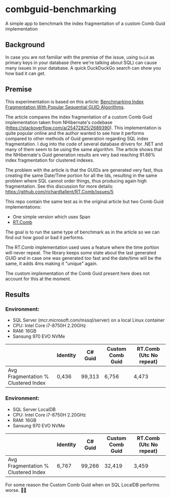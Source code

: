 # combguid-benchmarking
A simple app to benchmark the index fragmentation of a custom Comb Guid implementation

## Background

In case you are not familiar with the premise of the issue, using `Guid` as primary keys in your database (here we're talking about SQL) can cause many issues in your database. A quick DuckDuckGo search can show you how bad it can get.

## Premise

This experimentation is based on this article: [Benchmarking Index Fragmentation With Popular Sequential GUID Algorithms](http://microsoftprogrammers.jebarson.com/benchmarking-index-fragmentation-with-popular-sequential-guid-algorithms/).

The article compares the index fragmentation of a custom Comb Guid implementation taken from NHibernate's codebase (https://stackoverflow.com/a/25472825/2689390). This implementation is quite popular online and the author wanted to see how it performs compared to other methods of Guid generation regarding SQL index fragmentation. I dug into the code of several database drivers for .NET and many of them seem to be using the same algorithm. The article shows that the NHibernate's Guid generation results are very bad reaching 91.66% index fragmentation for clustered indexes.

The problem with the article is that the GUIDs are generated very fast, thus creating the same Date/Time portion for all the Ids, resulting in the same problem where SQL cannot order things, thus producing again high fragmentation. See this discussion for more details: https://github.com/richardtallent/RT.Comb/issues/5

This repo contain the same test as in the original article but two Comb Guid implementations:

- One simple version which uses Span<T>
- [RT.Comb](https://github.com/richardtallent/RT.Comb)  
  
The goal is to run the same type of benchmark as in the article so we can find out how good or bad it performs.

The RT.Comb implementation used uses a feature where the time portion will never repeat. The library keeps some state about the last generated GUID and in case one was generated too fast and the date/time will be the same, it adds 4ms making it "unique" again.

The custom implementation of the Comb Guid present here does not account for this at the moment.

## Results

### Environment:

- SQL Server (mcr.microsoft.com/mssql/server) on a local Linux container
- CPU: Intel Core i7-8750H 2.20GHz
- RAM: 16GB
- Sansung 970 EVO NVMe

|                                     | Identity | C# Guid | Custom Comb Guid | RT.Comb (Utc No repeat) |
|-------------------------------------|---------|-------------------------------|----------------------|------------------|
|Avg Fragmentation % Clustered Index|0,436|99,313|6,756|4,473|


### Environment:

- SQL Server LocalDB
- CPU: Intel Core i7-8750H 2.20GHz
- RAM: 16GB
- Sansung 970 EVO NVMe

|                                     | Identity | C# Guid | Custom Comb Guid | RT.Comb (Utc No repeat) |
|-------------------------------------|---------|-------------------------------|----------------------|------------------|
|Avg Fragmentation % Clustered Index|6,767|99,266|32,419|3,459|

  
For some reason the Custom Comb Guid when on SQL LocalDB performs worse. 🤷‍♂️
